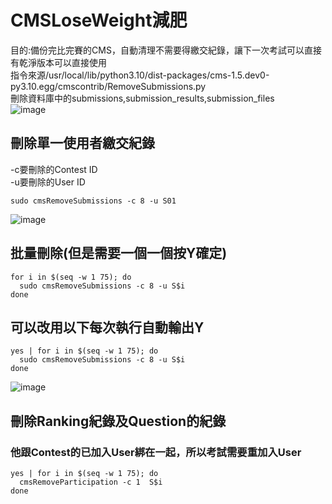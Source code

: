# CMSLoseWeight減肥  
目的:備份完比完賽的CMS，自動清理不需要得繳交紀錄，讓下一次考試可以直接有乾淨版本可以直接使用  
指令來源/usr/local/lib/python3.10/dist-packages/cms-1.5.dev0-py3.10.egg/cmscontrib/RemoveSubmissions.py  
刪除資料庫中的submissions,submission_results,submission_files  
![image](https://github.com/user-attachments/assets/a4de4aef-f2e6-478d-8ace-14a1d82ba3bc)  

## 刪除單一使用者繳交紀錄  
-c要刪除的Contest ID  
-u要刪除的User ID  
```  
sudo cmsRemoveSubmissions -c 8 -u S01  
``` 
![image](https://github.com/user-attachments/assets/c3cfa183-0781-468e-ada3-e0bf263de8d6)  
## 批量刪除(但是需要一個一個按Y確定)  
```
for i in $(seq -w 1 75); do
  sudo cmsRemoveSubmissions -c 8 -u S$i
done

```
## 可以改用以下每次執行自動輸出Y  
```
yes | for i in $(seq -w 1 75); do
  sudo cmsRemoveSubmissions -c 8 -u S$i
done
```
![image](https://github.com/user-attachments/assets/c0158a8d-1f17-43fd-8908-6cd4d5f149c8)  
## 刪除Ranking紀錄及Question的紀錄  
### 他跟Contest的已加入User綁在一起，所以考試需要重加入User
```
yes | for i in $(seq -w 1 75); do
  cmsRemoveParticipation -c 1  S$i
done
```


